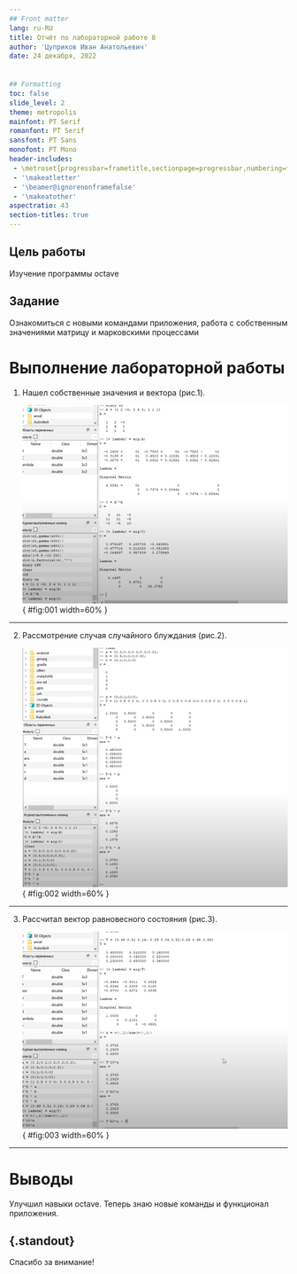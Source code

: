 ```yaml
---
## Front matter
lang: ru-RU
title: Отчёт по лабораторной работе 8
author: 'Цуприков Иван Анатольевич'
date: 24 декабря, 2022


## Formatting
toc: false
slide_level: 2
theme: metropolis
mainfont: PT Serif
romanfont: PT Serif
sansfont: PT Sans
monofont: PT Mono
header-includes: 
 - \metroset{progressbar=frametitle,sectionpage=progressbar,numbering=fraction}
 - '\makeatletter'
 - '\beamer@ignorenonframefalse'
 - '\makeatother'
aspectratio: 43
section-titles: true
---
```


## Цель работы

Изучение программы octave

## Задание

Ознакомиться с новыми командами приложения, работа с собственным значениями матрицу и марковскими процессами

# Выполнение лабораторной работы

1. Нашел собственные значения и вектора (рис.1).

   ![рис.1. Лямбда](images/1.png){ #fig:001 width=60% }

---

2. Рассмотрение случая случайного блуждания  (рис.2).

   ![рис.2. Случайное блуждание](images/2.png){ #fig:002 width=60% }

---

3. Рассчитал вектор равновесного состояния (рис.3).

   ![рис.3. Вектор](images/3.png){ #fig:003 width=60% }

---

# Выводы

Улучшил навыки octave.
Теперь знаю новые команды и функционал приложения.

## {.standout}

Спасибо за внимание!

